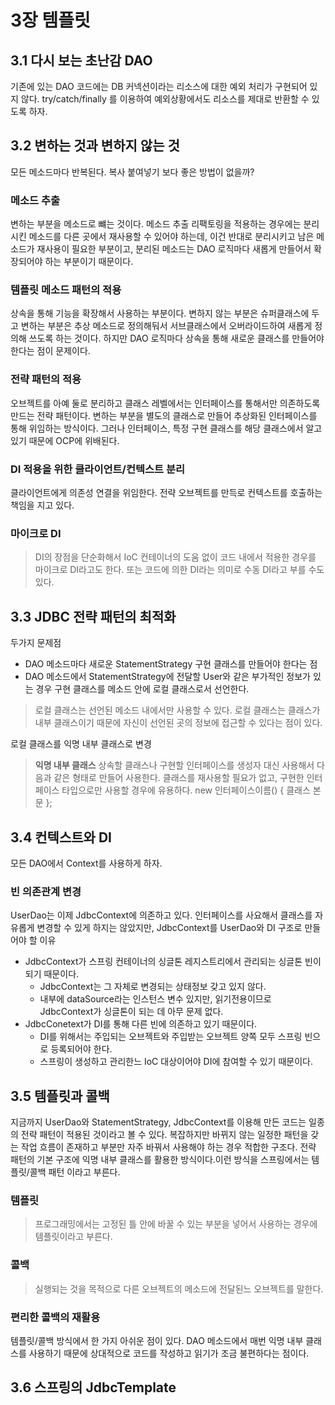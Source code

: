 # 3장 템플릿
## 3.1 다시 보는 초난감 DAO
기존에 있는 DAO 코드에는 DB 커넥션이라는 리소스에 대한 예외 처리가 구현되어 있지 않다.
try/catch/finally 를 이용하여 예외상황에서도 리소스를 제대로 반환할 수 있도록 하자.
## 3.2 변하는 것과 변하지 않는 것
모든 메소드마다 반복된다. 복사 붙여넣기 보다 좋은 방법이 없을까?
### 메소드 추출
변하는 부분을 메소드로 뺴는 것이다. 메소드 추출 리팩토링을 적용하는 경우에는 분리시킨 메소드를 다른 곳에서 재사용할 수 있어야 하는데, 이건 반대로 분리시키고
남은 메소드가 재사용이 필요한 부분이고, 분리된 메소드는 DAO 로직마다 새롭게 만들어서 확장되어야 하는 부분이기 때문이다.
### 템플릿 메소드 패턴의 적용
상속을 통해 기능을 확장해서 사용하는 부분이다.  변하지 않는 부분은 슈퍼클래스에 두고 변하는 부분은 추상 메소드로 정의해둬서 서브클래스에서 오버라이드하여
새롭게 정의해 쓰도록 하는 것이다.
하지만 DAO 로직마다 상속을 통해 새로운 클래스를 만들어야 한다는 점이 문제이다.
### 전략 패턴의 적용
오브젝트를 아예 둘로 분리하고 클래스 레벨에서는 인터페이스를 통해서만 의존하도록 만드는 전략 패턴이다.
변하는 부분을 별도의 클래스로 만들어 추상화된 인터페이스를 통해 위임하는 방식이다.
그러나 인터페이스, 특정 구현 클래스를 해당 클래스에서 알고 있기 때문에 OCP에 위배된다.
### DI 적용을 위한 클라이언트/컨텍스트 분리
클라이언트에게 의존성 연결을 위임한다. 전략 오브젝트를 만득로 컨텍스트를 호출하는 책임을 지고 있다.
### 마이크로 DI
> DI의 장점을 단순화해서 IoC 컨테이너의 도움 없이 코드 내에서 적용한 경우를 마이크로 DI라고도 한다. 또는 코드에 의한 DI라는 의미로 수동 DI라고 부를 수도 있다.
## 3.3 JDBC 전략 패턴의 최적화
두가지 문제점
* DAO 메소드마다 새로운 StatementStrategy 구현 클래스를 만들어야 한다는 점
* DAO 메소드에서 StatementStrategy에 전달할 User와 같은 부가적인 정보가 있는 경우 
구현 클래스를 메소드 안에 로컬 클래스로서 선언한다.
> 로컬 클래스는 선언된 메소드 내에서만 사용할 수 있다.
> 로컬 클래스는 클래스가 내부 클래스이기 때문에 자신이 선언된 곳의 정보에 접근할 수 있다는 점이 있다.
> 
로컬 클래스를 익명 내부 클래스로 변경
> **익명 내부 클래스**
> 상속할 클래스나 구현할 인터페이스를 생성자 대신 사용해서 다음과 같은 형태로 만들어 사용한다. 클래스를 재사용할 필요가 없고, 구현한 인터페이스 타입으로만
> 사용할 경우에 유용하다.
> new 인터페이스이름() { 클래스 본문 };
## 3.4 컨텍스트와 DI
모든 DAO에서 Context를 사용하게 하자.
### 빈 의존관계 변경
UserDao는 이제 JdbcContext에 의존하고 있다.
인터페이스를 사요해서 클래스를 자유롭게 변경할 수 있게 하지는 않았지만, JdbcContext를 UserDao와 DI 구조로 만들어야 할 이유
* JdbcContext가 스프링 컨테이너의 싱글톤 레지스트리에서 관리되는 싱글톤 빈이 되기 때문이다.
  * JdbcContext는 그 자체로 변경되는 상태정보 갖고 있지 않다.
  * 내부에 dataSource라는 인스턴스 변수 있지만, 읽기전용이므로 JdbcContext가 싱글톤이 되는 데 아무 문제 없다.
* JdbcConetext가 DI를 통해 다른 빈에 의존하고 있기 때문이다.
  * DI를 위해서는 주입되는 오브젝트와 주입받는 오브젝트 양쪽 모두 스프링 빈으로 등록되어야 한다.
  * 스프링이 생성하고 관리한느 IoC 대상이어야 DI에 참여할 수 있기 때문이다.
## 3.5 템플릿과 콜백
지금까지 UserDao와 StatementStrategy, JdbcContext를 이용해 만든 코드는 일종의 전략 패턴이 적용된 것이라고 볼 수 있다.
복잡하지만 바뀌지 않는 일정한 패턴을 갖는 작업 흐름이 존재하고 부분만 자주 바꿔서 사용해야 하는 경우 적합한 구조다.
전략 패턴의 기본 구조에 익명 내부 클래스를 활용한 방식이다.이런 방식을 스프링에서는 템플릿/콜백 패턴 이라고 부른다.

### 템플릿
> 프로그래밍에서는 고정된 틀 안에 바꿀 수 있는 부분을 넣어서 사용하는 경우에 템플릿이라고 부른다.

### 콜백
> 실행되는 것을 목적으로 다른 오브젝트의 메소드에 전달된느 오브젝트를 말한다.

### 편리한 콜백의 재활용
템플릿/콜백 방식에서 한 가지 아쉬운 점이 있다.
DAO 메소드에서 매번 익명 내부 클래스를 사용하기 때문에 상대적으로 코드를 작성하고 읽기가 조금 불편하다는 점이다.

## 3.6 스프링의 JdbcTemplate

